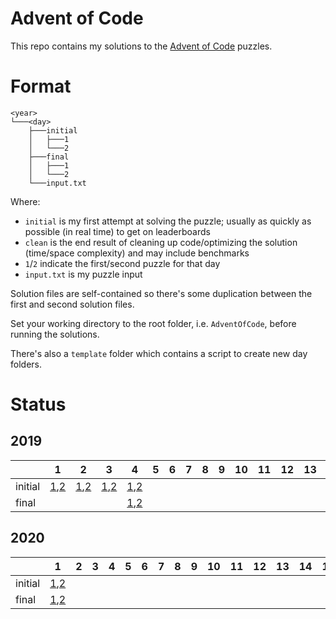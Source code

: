 # Advent of Code

This repo contains my solutions to the [Advent of Code](https://adventofcode.com/) puzzles.

# Format

```
<year>
└───<day>
    ├───initial
    │   ├───1
    │   └───2
    ├───final
    │   ├───1
    │   └───2
    └───input.txt
```

Where:
- `initial` is my first attempt at solving the puzzle; usually as quickly as possible (in real time) to get on leaderboards
- `clean` is the end result of cleaning up code/optimizing the solution (time/space complexity) and may include benchmarks
- `1`/`2` indicate the first/second puzzle for that day
- `input.txt` is my puzzle input

Solution files are self-contained so there's some duplication between the first and second solution files.

Set your working directory to the root folder, i.e. `AdventOfCode`, before running the solutions.

There's also a `template` folder which contains a script to create new day folders.

# Status

## 2019

|         | 1                                                           | 2                                                           | 3                                                           | 4                                                           | 5 | 6 | 7 | 8 | 9 | 10 | 11 | 12 | 13 | 14 | 15 | 16 | 17 | 18 | 19 | 20 | 21 | 22 | 23 | 24 | 25 |
|---------|-------------------------------------------------------------|-------------------------------------------------------------|-------------------------------------------------------------|-------------------------------------------------------------|---|---|---|---|---|----|----|----|----|----|----|----|----|----|----|----|----|----|----|----|----|
| initial | [1](2019/1/initial/1/main.go),[2](2019/1/initial/2/main.go) | [1](2019/2/initial/1/main.go),[2](2019/2/initial/2/main.go) | [1](2019/3/initial/1/main.go),[2](2019/3/initial/2/main.go) | [1](2019/4/initial/1/main.go),[2](2019/4/initial/2/main.go) |   |   |   |   |   |    |    |    |    |    |    |    |    |    |    |    |    |    |    |    |    |
| final   |                                                             |                                                             |                                                             | [1](2019/4/clean/1/main.go),[2](2019/4/clean/2/main.go)     |   |   |   |   |   |    |    |    |    |    |    |    |    |    |    |    |    |    |    |    |    |

## 2020

|         | 1                                                           | 2 | 3 | 4 | 5 | 6 | 7 | 8 | 9 | 10 | 11 | 12 | 13 | 14 | 15 | 16 | 17 | 18 | 19 | 20 | 21 | 22 | 23 | 24 | 25 |
|---------|-------------------------------------------------------------|---|---|---|---|---|---|---|---|----|----|----|----|----|----|----|----|----|----|----|----|----|----|----|----|
| initial | [1](2020/1/initial/1/main.go),[2](2020/1/initial/2/main.go) |   |   |   |   |   |   |   |   |    |    |    |    |    |    |    |    |    |    |    |    |    |    |    |    |
| final   | [1](2020/1/clean/1/main.go),[2](2020/1/clean/2/main.go)     |   |   |   |   |   |   |   |   |    |    |    |    |    |    |    |    |    |    |    |    |    |    |    |    |
